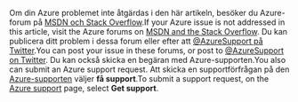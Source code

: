 <span data-ttu-id="5dd2e-101">Om din Azure problemet inte åtgärdas i den här artikeln, besöker du Azure-forum på [MSDN och Stack Overflow](https://azure.microsoft.com/support/forums/).</span><span class="sxs-lookup"><span data-stu-id="5dd2e-101">If your Azure issue is not addressed in this article, visit the Azure forums on [MSDN and the Stack Overflow](https://azure.microsoft.com/support/forums/).</span></span> <span data-ttu-id="5dd2e-102">Du kan publicera ditt problem i dessa forum eller efter att [ @AzureSupport på Twitter](https://twitter.com/AzureSupport).</span><span class="sxs-lookup"><span data-stu-id="5dd2e-102">You can post your issue in these forums, or post to [@AzureSupport on Twitter](https://twitter.com/AzureSupport).</span></span> <span data-ttu-id="5dd2e-103">Du kan också skicka en begäran med Azure-supporten.</span><span class="sxs-lookup"><span data-stu-id="5dd2e-103">You also can submit an Azure support request.</span></span> <span data-ttu-id="5dd2e-104">Att skicka en supportförfrågan på den [Azure-supporten](https://azure.microsoft.com/support/options/) väljer **få support**.</span><span class="sxs-lookup"><span data-stu-id="5dd2e-104">To submit a support request, on the [Azure support](https://azure.microsoft.com/support/options/) page, select **Get support**.</span></span>


